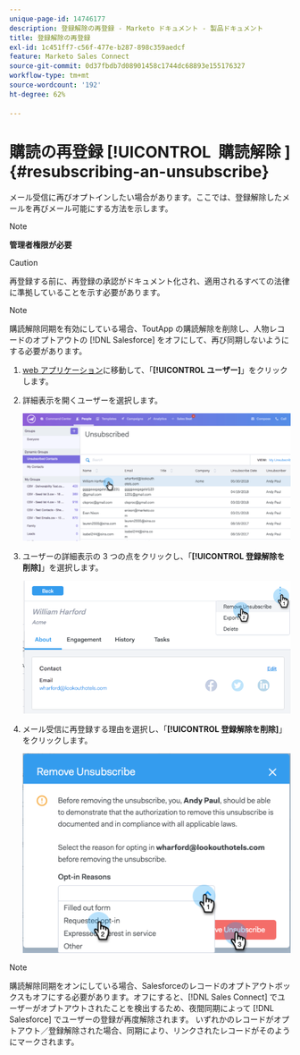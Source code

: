 ```yaml
---
unique-page-id: 14746177
description: 登録解除の再登録 - Marketo ドキュメント - 製品ドキュメント
title: 登録解除の再登録
exl-id: 1c451ff7-c56f-477e-b287-898c359aedcf
feature: Marketo Sales Connect
source-git-commit: 0d37fbdb7d08901458c1744dc68893e155176327
workflow-type: tm+mt
source-wordcount: '192'
ht-degree: 62%

---
```


# 購読の再登録 [!UICONTROL &#x200B; 購読解除 &#x200B;] {#resubscribing-an-unsubscribe}

メール受信に再びオプトインしたい場合があります。ここでは、登録解除したメールを再びメール可能にする方法を示します。

>[!NOTE]
>
>**管理者権限が必要**

>[!CAUTION]
>
>再登録する前に、再登録の承認がドキュメント化され、適用されるすべての法律に準拠していることを示す必要があります。

>[!NOTE]
>
>購読解除同期を有効にしている場合、ToutApp の購読解除を削除し、人物レコードのオプトアウトの [!DNL Salesforce] をオフにして、再び同期しないようにする必要があります。

1. [web アプリケーション](https://toutapp.com/login)に移動して、「**[!UICONTROL ユーザー]**」をクリックします。

1. 詳細表示を開くユーザーを選択します。

   ![](assets/two.png)

1. ユーザーの詳細表示の 3 つの点をクリックし、「**[!UICONTROL 登録解除を削除]**」を選択します。

   ![](assets/three.png)

1. メール受信に再登録する理由を選択し、「**[!UICONTROL 登録解除を削除]**」をクリックします。

   ![](assets/four.png)

>[!NOTE]
>
>購読解除同期をオンにしている場合、Salesforceのレコードのオプトアウトボックスもオフにする必要があります。オフにすると、[!DNL Sales Connect] でユーザーがオプトアウトされたことを検出するため、夜間同期によって [!DNL Salesforce] でユーザーの登録が再度解除されます。 いずれかのレコードがオプトアウト／登録解除された場合、同期により、リンクされたレコードがそのようにマークされます。
